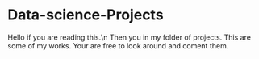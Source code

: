 # Data-science-Projects
Hello if you are reading this.\n
Then you in my folder of projects.
This are some of my works. 
Your are free to look around and coment them.
